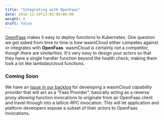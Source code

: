 ```yaml
---
title: "Integrating with OpenFaas"
date: 2018-12-29T11:02:05+06:00
weight: 4
draft: false
---
```


[OpenFaas](https://www.openfaas.com/) makes it easy to deploy functions to Kubernetes. One question we get asked from time to time is how wasmCloud either competes against or integrates with **OpenFaas**. wasmCloud is certainly not a competitor, though there are similarities. It's very easy to design your actors so that they have a single handler function beyond the health check; making them look a lot like lambdas/cloud functions.

### Coming Soon

We have an [issue in our backlog](https://github.com/wasmCloud/capability-providers/issues/27) for developing a wasmCloud _capability provider_ that will act as a "Faas Provider", basically acting as a reverse proxy allowing function invocations to originate from an OpenFaas client and travel through into a lattice-RPC invocation. This will let application and platform developers expose a subset of their actors to OpenFaas invocations.
